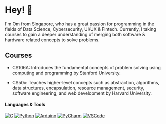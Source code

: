 # Hey! 👋

I'm Om from Singapore, who has a great passion for programming in the fields of Data Science, Cybersecurity, UI/UX & Fintech. Currently, I taking courses to gain a deeper understanding of merging both software & hardware related concepts to solve problems.


## Courses

* CS106A: Introduces the fundamental concepts of problem solving using computing and programming by Stanford University.

* CS50x: Teaches higher-level concepts such as abstraction, algorithms, data structures, encapsulation, resource management, security, software engineering, and web development by Harvard University.

#### Languages & Tools
[![C](https://img.shields.io/badge/-C-A8B9CC?logo=C&logoColor=white&style=flat)](https://www.cprogramming.com/) [![Python](https://img.shields.io/badge/-Python-3776AB?logo=Python&logoColor=white&style=flat)](https://www.python.org/) [![Arduino](https://img.shields.io/badge/-Arduino-00979D?logo=Arduino&logoColor=white&style=flat)](https://www.arduino.cc/)  [![PyCharm](https://img.shields.io/badge/-PyCharm-1ca46c?logo=PyCharm&logoColor=white&style=flat)](https://www.jetbrains.com/pycharm/) [![VSCode](https://img.shields.io/badge/-VS%20Code-007ACC?logo=Visual%20Studio%20Code&logoColor=white&style=flat)](https://code.visualstudio.com/)
